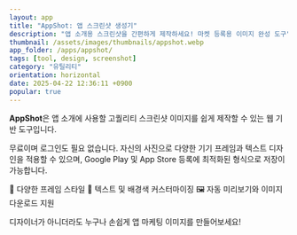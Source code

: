 ```yaml
---
layout: app
title: "AppShot: 앱 스크린샷 생성기"
description: "앱 소개용 스크린샷을 간편하게 제작하세요! 마켓 등록용 이미지 완성 도구"
thumbnail: /assets/images/thumbnails/appshot.webp
app_folder: /apps/appshot/
tags: [tool, design, screenshot]
category: "유틸리티"
orientation: horizontal
date: 2025-04-22 12:36:11 +0900
popular: true
---
```


**AppShot**은 앱 소개에 사용할 고퀄리티 스크린샷 이미지를 쉽게 제작할 수 있는 웹 기반 도구입니다.

무료이며 로그인도 필요 없습니다.
자신의 사진으로 다양한 기기 프레임과 텍스트 디자인을 적용할 수 있으며, Google Play 및 App Store 등록에 최적화된 형식으로 저장이 가능합니다.

📱 다양한 프레임 스타일
🎨 텍스트 및 배경색 커스터마이징
🖼 자동 미리보기와 이미지 다운로드 지원

디자이너가 아니더라도 누구나 손쉽게 앱 마케팅 이미지를 만들어보세요!
